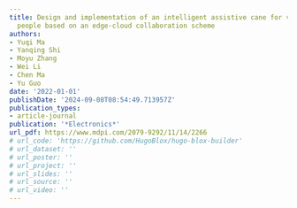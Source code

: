 ```yaml
---
title: Design and implementation of an intelligent assistive cane for visually impaired
  people based on an edge-cloud collaboration scheme
authors:
- Yuqi Ma
- Yanqing Shi
- Moyu Zhang
- Wei Li
- Chen Ma
- Yu Guo
date: '2022-01-01'
publishDate: '2024-09-08T08:54:49.713957Z'
publication_types:
- article-journal
publication: '*Electronics*'
url_pdf: https://www.mdpi.com/2079-9292/11/14/2266
# url_code: 'https://github.com/HugoBlox/hugo-blox-builder'
# url_dataset: ''
# url_poster: ''
# url_project: ''
# url_slides: ''
# url_source: ''
# url_video: ''
---
```

